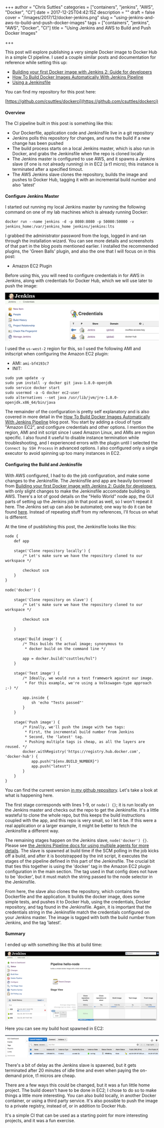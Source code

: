 +++
author = "Chris Suttles"
categories = ["containers", "jenkins", "AWS", "Docker", "CI"]
date = 2017-12-25T04:42:15Z
description = ""
draft = false
cover = "/images/2017/12/docker-jenkins.png"
slug = "using-jenkins-and-aws-to-build-and-push-docker-images"
tags = ["containers", "jenkins", "AWS", "Docker", "CI"]
title = "Using Jenkins and AWS to Build and Push Docker Images"

+++


This post will explore publishing a very simple Docker image to Docker Hub in a simple CI pipeline. I used a couple similar posts and documentation for reference while setting this up:

* [Building your first Docker image with Jenkins 2: Guide for developers](https://getintodevops.com/blog/building-your-first-docker-image-with-jenkins-2-guide-for-developers)
* [How To Build Docker Images Automatically With Jenkins Pipeline](https://blog.nimbleci.com/2016/08/31/how-to-build-docker-images-automatically-with-jenkins-pipeline/)
* [Using a Jenkinsfile ](https://jenkins.io/doc/book/pipeline/jenkinsfile/)

You can find my repository for this post here:

[https://github.com/csuttles/dockerci](https://github.com/csuttles/dockerci)

#### Overview

The CI pipeline built in this post is something like this:

* Our Dockerfile, application code and Jenkinsfile live in a git repository
* Jenkins polls this repository for changes, and runs the build if a new change has been pushed
* The build process starts on a local Jenkins master, which is also run in Docker, and grabs the Jenkinsfile when the repo is cloned locally
* The Jenkins master is configured to use AWS, and it spawns a Jenkins slave (if one is not already running) in in EC2 (a t1 micro); this instance is terminated after a specified timout.
* The AWS Jenkins slave clones the repository, builds the image and pushes to Docker Hub, tagging it with an incremental build number and also 'latest'

#### Configure Jenkins Master

I started out running my local Jenkins master by running the following command on one of my lab machines which is already running Docker:

```
docker run --name jenkins -d -p 8080:8080 -p 50000:50000 -v jenkins_home:/var/jenkins_home jenkins/jenkins:lts
```

I grabbed the administrator password from the logs, logged in and ran through the installation wizard. You can see more details and screenshots of that part in the blog posts mentioned earlier. I installed the recommended plugins, the 'Green Balls' plugin, and also the one that I will focus on in this post: 

* Amazon EC2 Plugin

Before using this, you will need to configure credentials in for AWS in Jenkins, along with credentials for Docker Hub, which we will use later to push the image:

![Screen-Shot-2017-12-24-at-12.01.07-PM](/content/images/2017/12/Screen-Shot-2017-12-24-at-12.01.07-PM.png)

I used the `us-west-2` region for this, so I used the following AMI and initscript when configuring the Amazon EC2 plugin:

* AMI: `ami-bf4193c7`
* INIT:
```
sudo yum update -y
sudo yum install -y docker git java-1.8.0-openjdk
sudo service docker start
sudo usermod -a -G docker ec2-user
sudo alternatives --set java /usr/lib/jvm/jre-1.8.0-openjdk.x86_64/bin/java
```

The remainder of the configuration is pretty self explanatory and is also covered in more detail in the [How To Build Docker Images Automatically With Jenkins Pipeline](https://blog.nimbleci.com/2016/08/31/how-to-build-docker-images-automatically-with-jenkins-pipeline/) blog post. You start by adding a cloud of type "Amazon EC2", and configure credentials and other options. I mention the region, AMI and init script since I used Amazon Linux, and AMIs are region specific. I also found it useful to disable instance termination while troubleshooting, and I experienced errors with the plugin until I selected the `Connect by SSH Process` in advanced options. I also configured only a single executor to avoid spinning up too many instances in EC2.


#### Configuring the Build and Jenkinsfile

With AWS configured, I had to do the job configuration, and make some changes to the Jenkinsfile. The Jenkinsfile and app are heavily borrowed from [Building your first Docker image with Jenkins 2: Guide for developers](https://getintodevops.com/blog/building-your-first-docker-image-with-jenkins-2-guide-for-developers), with only slight changes to make the Jenkinsfile accomodate building in AWS. There's a lot of good details on the "Hello World" node app, the GUI parts of setting up the Jenkins job in that post as well, so I won't repeat it here. The Jenkins set up can also be automated; one way to do it can be found [here](https://blog.nimbleci.com/2016/10/11/how-to-deploy-jenkins-completely-pre-configured/). Instead of repeating stuff from my references, I'll focus on what is different.

At the time of pusblishing this post, the Jenkinsfile looks like this:

```
node {
    def app

    stage('Clone repository locally') {
        /* Let's make sure we have the repository cloned to our workspace */

        checkout scm
    }
}

node('docker') {

    stage('Clone repository on slave') {
        /* Let's make sure we have the repository cloned to our workspace */

        checkout scm

    }

    stage('Build image') {
        /* This builds the actual image; synonymous to
         * docker build on the command line */

        app = docker.build("csuttles/hsl")
    }

    stage('Test image') {
        /* Ideally, we would run a test framework against our image.
         * For this example, we're using a Volkswagen-type approach ;-) */

        app.inside {
            sh 'echo "Tests passed"'
        }
    }

    stage('Push image') {
        /* Finally, we'll push the image with two tags:
         * First, the incremental build number from Jenkins
         * Second, the 'latest' tag.
         * Pushing multiple tags is cheap, as all the layers are reused. */
        docker.withRegistry('https://registry.hub.docker.com', 'docker-hub') {
            app.push("${env.BUILD_NUMBER}")
            app.push("latest")
        }
    }
}
```

You can find the current version [in my github repository](https://github.com/csuttles/dockerci/blob/master/Jenkinsfile). Let's take a look at what is happening here.

The first stage corresponds with lines 1-9, or `node() {}`; it is run locally on the Jenkins master and checks out the repo to get the Jenkinsfile. It's a little wasteful to clone the whole repo, but this keeps the build instructions coupled with the app, and this repo is very small, so I let it be. If this were a real application or a larger example, it might be better to fetch the Jenkinsfile a different way.

The remaining stages happen on the Jenkins slave, `node('docker') {}`. Please see [the Jenkins Pipeline docs for using multiple agents for more details](https://jenkins.io/doc/book/pipeline/jenkinsfile/#using-multiple-agents). The slave is spawned at build time if the SCM polling in the job kicks off a build, and after it is bootstrapped by the init script, it executes the stages of the pipeline defined in this part of the Jenkinsfile. The crucial bit that ties this together is using the 'docker' tag in the Amazon EC2 plugin configuration in the main section. The tag used in that config does not have to be 'docker', but it must match the string passed to the node selector in the Jenkinsfile.

From here, the slave also clones the repository, which contains the Dockerfile and the application. It builds the docker image, does some simple tests, and pushes it to Docker Hub, using the credentials, Docker repository, and tag found in the Jenkinsfile. Again, it is important that the credentials string in the Jenkinsfile match the credentials configured on your Jenkins master. The image is tagged with both the build number from Jenkins, and the tag 'latest'.

#### Summary

I ended up with something like this at build time:

![Screen-Shot-2017-12-24-at-12.25.18-PM](/content/images/2017/12/Screen-Shot-2017-12-24-at-12.25.18-PM.png)

Here you can see my build host spawned in EC2:

![Screen-Shot-2017-12-24-at-12.24.55-PM](/content/images/2017/12/Screen-Shot-2017-12-24-at-12.24.55-PM.png)

There's a bit of delay as the Jenkins slave is spawned, but it gets terminated after 20 minutes of idle time and even when paying the on-demand price, t1 micros are cheap.

There are a few ways this could be changed, but it was a fun little home  project. The build doesn't have to be done in EC2; I chose to do so to make things a little more interesting. You can also build locally, in another Docker container, or using a third party service. It's also possible to push the image to a private registry, instead of, or in addition to Docker Hub. 

It's a simple CI that can be used as a starting point for more interesting projects, and it was a fun exercise.

